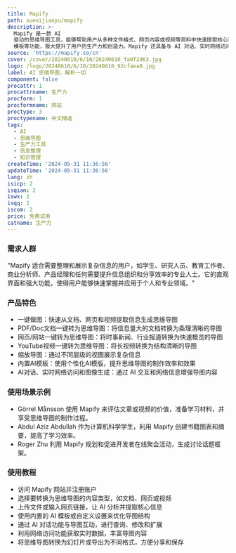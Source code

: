 ```yaml
---
title: Mapify
path: xuexijiaoyu/mapify
description: >-
  Mapify 是一款 AI
  驱动的思维导图工具，能够帮助用户从多种文件格式、网页内容或视频等资料中快速提取核心观点，并整理输出为结构化的思维导图。它通过一键做图、缩放导图、内置 AI
  模板等功能，极大提升了用户的生产力和创造力。Mapify 还具备与 AI 对话、实时网络访问和图像生成等高级功能，使用户能够更高效地展示和分享思维导图。
source: 'https://mapify.so/cn'
cover: /cover/20240610/6/10/20240610_fa0f2d63.jpg
logo: /logo/20240610/6/10/20240610_92cfaea0.jpg
label: AI 思维导图，解析一切
component: false
procattr: 1
procattrname: 生产力
procform: 1
procformname: 网站
proctype: 3
proctypename: 中文精选
tags:
  - AI
  - 思维导图
  - 生产力工具
  - 信息整理
  - 知识管理
createTime: '2024-05-31 11:36:56'
updateTime: '2024-05-31 11:36:56'
lang: zh
isicp: 2
isqian: 2
iswx: 2
isqq: 2
iscom: 2
price: 免费试用
catname: 生产力
---
```




### 需求人群
"Mapify 适合需要整理和展示复杂信息的用户，如学生、研究人员、教育工作者、商业分析师、产品经理和任何需要提升信息组织和分享效率的专业人士。它的直观界面和强大功能，使得用户能够快速掌握并应用于个人和专业领域。"

### 产品特色
* 一键做图：快速从文档、网页和视频提取信息生成思维导图
* PDF/Doc文档一键转为思维导图：将信息量大的文档转换为条理清晰的导图
* 网页/网站一键转为思维导图：将时事新闻、行业报道转换为快速概览的导图
* YouTube视频一键转为思维导图：将长视频转换为结构清晰的导图
* 缩放导图：通过不同层级的视图展示复杂信息
* 内置AI模板：使用个性化AI模版，提升思维导图的制作效率和效果
* AI对话、实时网络访问和图像生成：通过 AI 交互和网络信息增强导图内容

### 使用场景示例
* Görrel Månsson 使用 Mapify 来评估文章或视频的价值，准备学习材料，并享受思维导图的制作过程。
* Abdul Aziz Abdullah 作为计算机科学学生，利用 Mapify 创建书籍图表和摘要，提高了学习效率。
* Roger Zhu 利用 Mapify 规划和促进开发者在线聚会活动，生成讨论话题框架。

### 使用教程
* 访问 Mapify 网站并注册账户
* 选择要转换为思维导图的内容类型，如文档、网页或视频
* 上传文件或输入网页链接，让 AI 分析并提取核心信息
* 使用内置的 AI 模板或自定义设置来优化导图结构
* 通过 AI 对话功能与导图互动，进行查询、修改和扩展
* 利用网络访问功能获取实时数据，丰富导图内容
* 将思维导图转换为幻灯片或导出为不同格式，方便分享和保存

  
